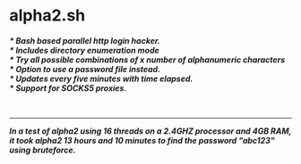 # alpha2.sh
<h5>
* Bash based parallel http login hacker.<br>
* Includes directory enumeration mode<br>
* Try all possible combinations of x number of alphanumeric characters<br>
* Option to use a password file instead.<br>
* Updates every five minutes with time elapsed.<br>
* Support for SOCKS5 proxies.

<br><hr>
In a test of alpha2 using 16 threads on a 2.4GHZ processor and 4GB RAM, it took alpha2 13 hours and 10 minutes to find the password "abc123" using bruteforce.
</h5>
